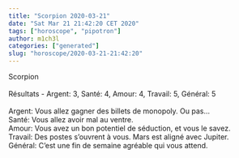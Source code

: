 ```yaml
---
title: "Scorpion 2020-03-21"
date: "Sat Mar 21 21:42:20 CET 2020"
tags: ["horoscope", "pipotron"]
author: m1ch3l
categories: ["generated"]
slug: "horoscope/2020-03-21-21:42:20"
---
```


Scorpion<br>
<br>
Résultats - Argent: 3, Santé: 4, Amour: 4, Travail: 5, Général: 5<br>
<br>
Argent:  Vous allez gagner des billets de monopoly. Ou pas...<br>
Santé:   Vous allez avoir mal au ventre. <br>
Amour:   Vous avez un bon potentiel de séduction, et vous le savez. <br>
Travail: Des postes s’ouvrent à vous. Mars est aligné avec Jupiter.<br>
Général: C’est une fin de semaine agréable qui vous attend.<br>
